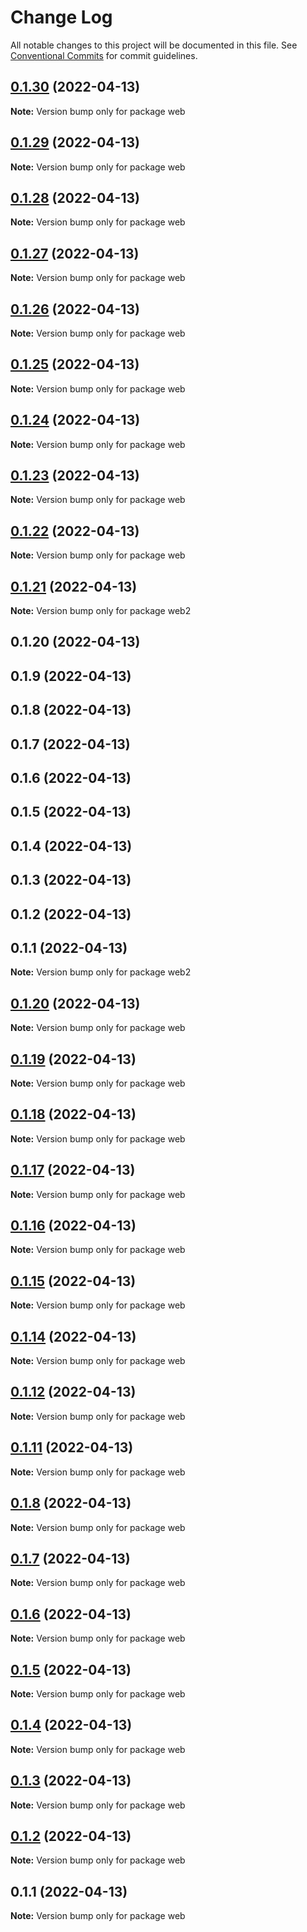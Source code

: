 # Change Log

All notable changes to this project will be documented in this file.
See [Conventional Commits](https://conventionalcommits.org) for commit guidelines.

## [0.1.30](https://github.com/Infinisoft-inc/web.infinisoft.v2/compare/web@0.1.29...web@0.1.30) (2022-04-13)

**Note:** Version bump only for package web





## [0.1.29](https://github.com/Infinisoft-inc/web.infinisoft.v2/compare/web@0.1.28...web@0.1.29) (2022-04-13)

**Note:** Version bump only for package web





## [0.1.28](https://github.com/Infinisoft-inc/web.infinisoft.v2/compare/web@0.1.27...web@0.1.28) (2022-04-13)

**Note:** Version bump only for package web





## [0.1.27](https://github.com/Infinisoft-inc/web.infinisoft.v2/compare/web@0.1.26...web@0.1.27) (2022-04-13)

**Note:** Version bump only for package web





## [0.1.26](https://github.com/Infinisoft-inc/web.infinisoft.v2/compare/web@0.1.25...web@0.1.26) (2022-04-13)

**Note:** Version bump only for package web





## [0.1.25](https://github.com/Infinisoft-inc/web.infinisoft.v2/compare/web@0.1.24...web@0.1.25) (2022-04-13)

**Note:** Version bump only for package web





## [0.1.24](https://github.com/mouimet-infinisoft/web.infinisoft.v2/compare/web@0.1.23...web@0.1.24) (2022-04-13)

**Note:** Version bump only for package web





## [0.1.23](https://github.com/Infinisoft-inc/web.infinisoft.v2/compare/web@0.1.22...web@0.1.23) (2022-04-13)

**Note:** Version bump only for package web





## [0.1.22](https://github.com/Infinisoft-inc/web.infinisoft.v2/compare/web@0.1.20...web@0.1.22) (2022-04-13)

**Note:** Version bump only for package web





## [0.1.21](https://github.com/Infinisoft-inc/web.infinisoft.v2/compare/web2@0.1.20...web2@0.1.21) (2022-04-13)

**Note:** Version bump only for package web2





## 0.1.20 (2022-04-13)



## 0.1.9 (2022-04-13)



## 0.1.8 (2022-04-13)



## 0.1.7 (2022-04-13)



## 0.1.6 (2022-04-13)



## 0.1.5 (2022-04-13)



## 0.1.4 (2022-04-13)



## 0.1.3 (2022-04-13)



## 0.1.2 (2022-04-13)



## 0.1.1 (2022-04-13)

**Note:** Version bump only for package web2





## [0.1.20](https://github.com/Infinisoft-inc/web.infinisoft.v2/compare/web@0.1.19...web@0.1.20) (2022-04-13)

**Note:** Version bump only for package web





## [0.1.19](https://github.com/Infinisoft-inc/web.infinisoft.v2/compare/web@0.1.18...web@0.1.19) (2022-04-13)

**Note:** Version bump only for package web





## [0.1.18](https://github.com/Infinisoft-inc/web.infinisoft.v2/compare/web@0.1.17...web@0.1.18) (2022-04-13)

**Note:** Version bump only for package web





## [0.1.17](https://github.com/Infinisoft-inc/web.infinisoft.v2/compare/web@0.1.16...web@0.1.17) (2022-04-13)

**Note:** Version bump only for package web





## [0.1.16](https://github.com/Infinisoft-inc/web.infinisoft.v2/compare/web@0.1.15...web@0.1.16) (2022-04-13)

**Note:** Version bump only for package web





## [0.1.15](https://github.com/Infinisoft-inc/web.infinisoft.v2/compare/web@0.1.14...web@0.1.15) (2022-04-13)

**Note:** Version bump only for package web





## [0.1.14](https://github.com/Infinisoft-inc/web.infinisoft.v2/compare/web@0.1.12...web@0.1.14) (2022-04-13)

**Note:** Version bump only for package web





## [0.1.12](https://github.com/Infinisoft-inc/web.infinisoft.v2/compare/web@0.1.11...web@0.1.12) (2022-04-13)

**Note:** Version bump only for package web





## [0.1.11](https://github.com/mouimet-infinisoft/web.infinisoft.v2/compare/web@0.1.10...web@0.1.11) (2022-04-13)

**Note:** Version bump only for package web





## [0.1.8](https://github.com/Infinisoft-inc/web.infinisoft.v2/compare/v0.1.7...v0.1.8) (2022-04-13)

**Note:** Version bump only for package web





## [0.1.7](https://github.com/Infinisoft-inc/web.infinisoft.v2/compare/v0.1.6...v0.1.7) (2022-04-13)

**Note:** Version bump only for package web





## [0.1.6](https://github.com/Infinisoft-inc/web.infinisoft.v2/compare/v0.1.5...v0.1.6) (2022-04-13)

**Note:** Version bump only for package web





## [0.1.5](https://github.com/Infinisoft-inc/web.infinisoft.v2/compare/v0.1.4...v0.1.5) (2022-04-13)

**Note:** Version bump only for package web





## [0.1.4](https://github.com/Infinisoft-inc/web.infinisoft.v2/compare/v0.1.3...v0.1.4) (2022-04-13)

**Note:** Version bump only for package web





## [0.1.3](https://github.com/Infinisoft-inc/web.infinisoft.v2/compare/v0.1.2...v0.1.3) (2022-04-13)

**Note:** Version bump only for package web





## [0.1.2](https://github.com/mouimet-infinisoft/web.infinisoft.v2/compare/v0.1.1...v0.1.2) (2022-04-13)

**Note:** Version bump only for package web





## 0.1.1 (2022-04-13)

**Note:** Version bump only for package web
